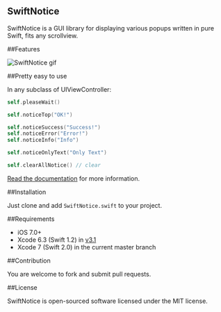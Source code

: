 SwiftNotice
--
SwiftNotice is a GUI library for displaying various popups written in pure Swift, fits any scrollview.

##Features

![SwiftNotice gif](http://staticonsae.sinaapp.com/images/SwiftNotice4.gif)

##Pretty easy to use

In any subclass of UIViewController:

```swift
self.pleaseWait()

self.noticeTop("OK!")

self.noticeSuccess("Success!")
self.noticeError("Error!")
self.noticeInfo("Info")

self.noticeOnlyText("Only Text")

self.clearAllNotice() // clear
```

[Read the documentation](https://github.com/johnlui/SwiftNotice/wiki) for more information.

##Installation

Just clone and add `SwiftNotice.swift` to your project.

##Requirements

* iOS 7.0+
* Xcode 6.3 (Swift 1.2) in [v3.1](https://github.com/johnlui/SwiftNotice/releases/tag/v3.1)
* Xcode 7 (Swift 2.0) in the current master branch

##Contribution

You are welcome to fork and submit pull requests.

##License

SwiftNotice is open-sourced software licensed under the MIT license.